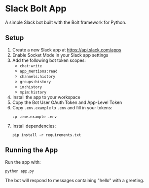 # Slack Bolt App

A simple Slack bot built with the Bolt framework for Python.

## Setup

1. Create a new Slack app at https://api.slack.com/apps
2. Enable Socket Mode in your Slack app settings
3. Add the following bot token scopes:
   - `chat:write`
   - `app_mentions:read`
   - `channels:history`
   - `groups:history`
   - `im:history`
   - `mpim:history`
4. Install the app to your workspace
5. Copy the Bot User OAuth Token and App-Level Token
6. Copy `.env.example` to `.env` and fill in your tokens:
   ```
   cp .env.example .env
   ```
7. Install dependencies:
   ```
   pip install -r requirements.txt
   ```

## Running the App

Run the app with:

```
python app.py
```

The bot will respond to messages containing "hello" with a greeting.
